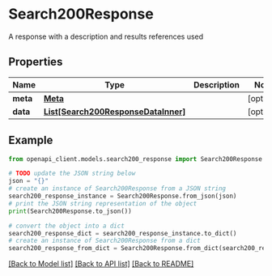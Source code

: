 # Search200Response

A response with a description and results references used

## Properties

Name | Type | Description | Notes
------------ | ------------- | ------------- | -------------
**meta** | [**Meta**](Meta.md) |  | [optional] 
**data** | [**List[Search200ResponseDataInner]**](Search200ResponseDataInner.md) |  | [optional] 

## Example

```python
from openapi_client.models.search200_response import Search200Response

# TODO update the JSON string below
json = "{}"
# create an instance of Search200Response from a JSON string
search200_response_instance = Search200Response.from_json(json)
# print the JSON string representation of the object
print(Search200Response.to_json())

# convert the object into a dict
search200_response_dict = search200_response_instance.to_dict()
# create an instance of Search200Response from a dict
search200_response_from_dict = Search200Response.from_dict(search200_response_dict)
```
[[Back to Model list]](../README.md#documentation-for-models) [[Back to API list]](../README.md#documentation-for-api-endpoints) [[Back to README]](../README.md)


